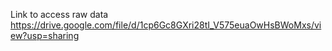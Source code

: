 Link to access raw data https://drive.google.com/file/d/1cp6Gc8GXri28tI_V575euaOwHsBWoMxs/view?usp=sharing

